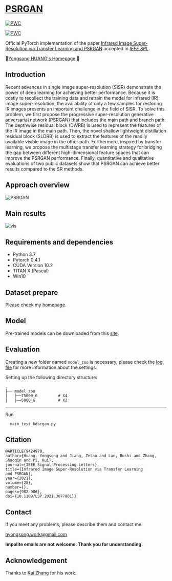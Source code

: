 # [PSRGAN](https://ieeexplore.ieee.org/abstract/document/9424970/) 

[![PWC](https://img.shields.io/endpoint.svg?url=https://paperswithcode.com/badge/infrared-image-super-resolution-via-transfer/infrared-image-super-resolution-on-results-a)](https://paperswithcode.com/sota/infrared-image-super-resolution-on-results-a?p=infrared-image-super-resolution-via-transfer)

[![PWC](https://img.shields.io/endpoint.svg?url=https://paperswithcode.com/badge/infrared-image-super-resolution-via-transfer/infrared-image-super-resolution-on-results-c)](https://paperswithcode.com/sota/infrared-image-super-resolution-on-results-c?p=infrared-image-super-resolution-via-transfer)

Official PyTorch implementation of the paper 
[Infrared Image Super-Resolution via Transfer Learning and PSRGAN](https://ieeexplore.ieee.org/abstract/document/9424970/) accepted in [*IEEE SPL*](https://signalprocessingsociety.org/tags/ieee-spl-article).

:bell:[Yongsong HUANG's Homepage](https://hyongsong.work/) :pushpin:

## Introduction

Recent advances in single image super-resolution (SISR) demonstrate the power of deep learning for achieving better performance. Because it is costly to recollect the training data and retrain the model for infrared (IR)  image super-resolution, the availability of only a few samples for restoring IR images presents an important challenge in the field of SISR. To solve this problem, we first propose the progressive super-resolution generative adversarial network (PSRGAN)  that includes the main path and branch path.  The depthwise  residual  block (DWRB)   is used to represent the features of the  IR  image in the main path. Then, the novel  shallow  lightweight  distillation  residual  block  (SLDRB)  is used to extract the features of the readily available visible image in the other path. Furthermore, inspired by transfer learning, we propose the multistage transfer learning strategy for bridging the gap between different high-dimensional feature spaces that can improve the PSRGAN performance. Finally, quantitative and qualitative evaluations of two public datasets show that PSRGAN can achieve better results compared to the SR methods.

## Approach overview

![PSRGAN](https://user-images.githubusercontent.com/23012102/132626645-154ae3f0-db4d-4bac-b0e8-4c8f2a5baf8e.png)

## Main results

![vis](https://user-images.githubusercontent.com/23012102/132626774-299f9dc1-e2da-440f-8189-f39172601396.png)

## Requirements and dependencies
 * Python  3.7
 * Pytorch 0.4.1
 * CUDA Version 10.2
 * TITAN X (Pascal)
 * Win10

## Dataset prepare

Please check my [homepage](https://hyongsong.work/).

## Model

Pre-trained models can be downloaded from this [site](https://figshare.com/articles/dataset/Pre-trained_models/16591973).

## Evaluation
Creating a new folder named `model_zoo` is necessary, 
please check the [log file](https://github.com/yongsongH/Infrared-Image_PSRGAN/blob/master/results/results-A_75000_G/results-A_75000_G.log) for more information about the settings.

Setting up the following directory structure:

    .
    ├── model_zoo                   
    |   ├──75000_G         # X4
    |   |——5000_G          # X2 
    
***
Run 
```
  main_test_kdsrgan.py
```

## Citation

```
@ARTICLE{9424970, 
author={Huang, Yongsong and Jiang, Zetao and Lan, Rushi and Zhang, 
Shaoqin and Pi, Kui}, 
journal={IEEE Signal Processing Letters}, 
title={Infrared Image Super-Resolution via Transfer Learning 
and PSRGAN}, 
year={2021}, 
volume={28}, 
number={}, 
pages={982-986}, 
doi={10.1109/LSP.2021.3077801}}
```

## Contact

If you meet any problems, please describe them and contact me. 

hyongsong.work@gmail.com

**Impolite emails are not welcome. Thank you for understanding.**

## Acknowledgement
Thanks to [Kai Zhang](https://scholar.google.com.hk/citations?user=0RycFIIAAAAJ&hl) for his work.
